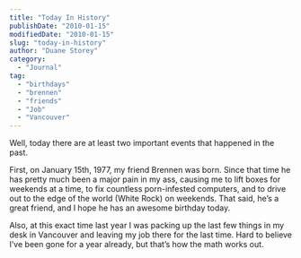```yaml
---
title: "Today In History"
publishDate: "2010-01-15"
modifiedDate: "2010-01-15"
slug: "today-in-history"
author: "Duane Storey"
category:
  - "Journal"
tag:
  - "birthdays"
  - "brennen"
  - "friends"
  - "Job"
  - "Vancouver"
---
```


Well, today there are at least two important events that happened in the past.

First, on January 15th, 1977, my friend Brennen was born. Since that time he has pretty much been a major pain in my ass, causing me to lift boxes for weekends at a time, to fix countless porn-infested computers, and to drive out to the edge of the world (White Rock) on weekends. That said, he’s a great friend, and I hope he has an awesome birthday today.

Also, at this exact time last year I was packing up the last few things in my desk in Vancouver and leaving my job there for the last time. Hard to believe I’ve been gone for a year already, but that’s how the math works out.